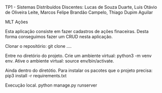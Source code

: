 TP1 - Sistemas Distribuídos
Discentes: Lucas de Souza Duarte, Luis Otávio de Oliveira Leite, Marcos Felipe Brandão Campelo, Thiago Dupim Aguilar

MLT Ações

Esta aplicação consiste em fazer cadastros de ações finaceiras. Desta forma conseguimos fazer um CRUD nesta aplicação.

Clonar o repositório:
git clone ....


Entre no diretório do projeto.
Crie um ambiente virtual: python3 -m venv env.
Ative o ambiente virtual: source env/bin/activate.

Ainda dentro do diretótio.
Para instalar os pacotes que o projeto precisa: pip3 install -r requirements.txt

Execução local.
python manage.py runserver
